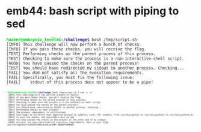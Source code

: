 # emb44: bash script with piping to sed

![](<../.gitbook/assets/image (89).png>)

![sed -n 'p' to print the whole stdout](<../.gitbook/assets/image (107).png>)
